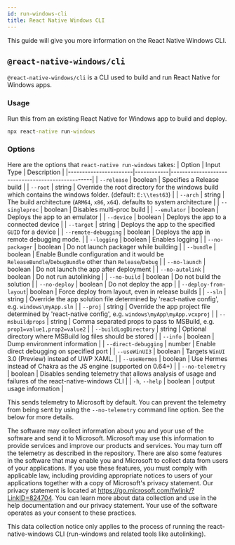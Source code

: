 ```yaml
---
id: run-windows-cli
title: React Native Windows CLI
---
```


This guide will give you more information on the React Native Windows CLI.

## `@react-native-windows/cli`

`@react-native-windows/cli` is a CLI used to build and run React Native for Windows apps. 

### Usage
Run this from an existing React Native for Windows app to build and deploy.
  
```bat
npx react-native run-windows
```
### Options
Here are the options that `react-native run-windows` takes:
| Option                | Input Type | Description                                      |
|-----------------------|------------|--------------------------------------------------|
| `--release`           | boolean    | Specifies a Release build                        |
| `--root`              | string     | Override the root directory for the windows build which contains the windows folder. (default: `E:\\test63`) |
| `--arch`              | string     | The build architecture (`ARM64`, `x86`, `x64`). defaults to system architecture |
| `--singleproc`        | boolean    | Disables multi-proc build                        |
| `--emulator`          | boolean    | Deploys the app to an emulator                   |
| `--device`            | boolean    | Deploys the app to a connected device            |
| `--target`            | string     | Deploys the app to the specified `GUID` for a device |
| `--remote-debugging`  | boolean    | Deploys the app in remote debugging mode.        |
| `--logging`           | boolean    | Enables logging                                  |
| `--no-packager`       | boolean    | Do not launch packager while building            |
| `--bundle`            | boolean    | Enable Bundle configuration and it would be `ReleaseBundle`/`DebugBundle` other than `Release`/`Debug` |
| `--no-launch`         | boolean    | Do not launch the app after deployment           |
| `--no-autolink`       | boolean    | Do not run autolinking                           |
| `--no-build`          | boolean    | Do not build the solution                        |
| `--no-deploy`         | boolean    | Do not deploy the app                            |
| `--deploy-from-layout`| boolean    | Force deploy from layout, even in release builds |
| `--sln`               | string     | Override the app solution file determined by 'react-native config', e.g. `windows\myApp.sln` |
| `--proj`              | string     | Override the app project file determined by 'react-native config', e.g. `windows\myApp\myApp.vcxproj` |
| `--msbuildprops`      | string     | Comma separated props to pass to MSBuild, e.g. `prop1=value1,prop2=value2` |
| `--buildLogDirectory` | string     | Optional directory where MSBuild log files should be stored |
| `--info`              | boolean    | Dump environment information                     |
| `--direct-debugging`  | number     | Enable direct debugging on specified port        |
| `--useWinUI3`         | boolean    | Targets `WinUI` 3.0 (Preview) instead of UWP XAML.  |
| `--useHermes`         | boolean    | Use Hermes instead of Chakra as the JS engine (supported on 0.64+)   |
| `--no-telemetry`      | boolean    | Disables sending telemetry that allows analysis of usage and failures of the react-native-windows CLI |
| `-h`, `--help`        | boolean    | output usage information                         |

This sends telemetry to Microsoft by default. You can prevent the telemetry from being sent by using the `--no-telemetry` command line option. See the below for more details.

The software may collect information about you and your use of the software and send it to Microsoft. Microsoft may use this information to provide services and improve our products and services. You may turn off the telemetry as described in the repository. There are also some features in the software that may enable you and Microsoft to collect data from users of your applications. If you use these features, you must comply with applicable law, including providing appropriate notices to users of your applications together with a copy of Microsoft's privacy statement. Our privacy statement is located at https://go.microsoft.com/fwlink/?LinkID=824704. You can learn more about data collection and use in the help documentation and our privacy statement. Your use of the software operates as your consent to these practices.

This data collection notice only applies to the process of running the react-native-windows CLI (run-windows and related tools like autolinking).
  